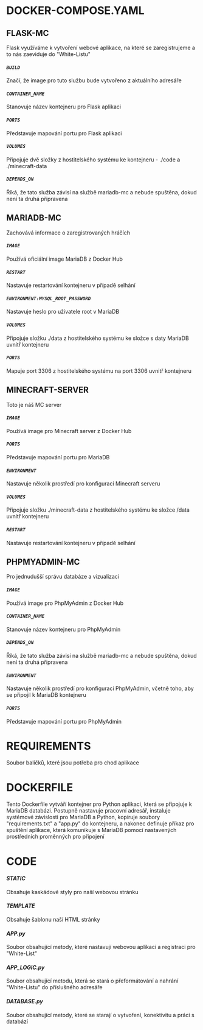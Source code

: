 # DOCKER-COMPOSE.YAML

## FLASK-MC
Flask využíváme k vytvoření webové aplikace, na které se zaregistrujeme a to nás zaeviduje do "White-Listu"
#### <i>````BUILD````</i>
Značí, že image pro tuto službu bude vytvořeno z aktuálního adresáře
#### <i>````CONTAINER_NAME````</i>    
Stanovuje název kontejneru pro Flask aplikaci
#### <i>````PORTS````</i> 
Představuje mapování portu pro Flask aplikaci
#### <i>````VOLUMES````</i> 
Připojuje dvě složky z hostitelského systému ke kontejneru - ./code a ./minecraft-data
#### <i>````DEPENDS_ON````</i> 
Říká, že tato služba závisí na službě mariadb-mc a nebude spuštěna, dokud není ta druhá připravena

## MARIADB-MC
Zachovává informace o zaregistrovaných hráčích
#### <i>````IMAGE````</i>  
Používá oficiální image MariaDB z Docker Hub
#### <i>````RESTART````</i> 
Nastavuje restartování kontejneru v případě selhání
#### <i>````ENVIRONMENT:MYSQL_ROOT_PASSWORD````</i> 
Nastavuje heslo pro uživatele root v MariaDB
#### <i>````VOLUMES````</i>  
Připojuje složku ./data z hostitelského systému ke složce s daty MariaDB uvnitř kontejneru
#### <i>````PORTS````</i> 
Mapuje port 3306 z hostitelského systému na port 3306 uvnitř kontejneru

## MINECRAFT-SERVER
Toto je náš MC server
#### <i>````IMAGE````</i> 
Používá image pro Minecraft server z Docker Hub
#### <i>````PORTS````</i> 
Představuje mapování portu pro MariaDB
#### <i>````ENVIRONMENT````</i> 
Nastavuje několik prostředí pro konfiguraci Minecraft serveru
#### <i>````VOLUMES````</i> 
Připojuje složku ./minecraft-data z hostitelského systému ke složce /data uvnitř kontejneru
#### <i>````RESTART````</i> 
Nastavuje restartování kontejneru v případě selhání

## PHPMYADMIN-MC
Pro jednudušší správu databáze a vizualizaci
#### <i>````IMAGE````</i> 
Používá image pro PhpMyAdmin z Docker Hub
#### <i>````CONTAINER_NAME````</i> 
Stanovuje název kontejneru pro PhpMyAdmin
#### <i>````DEPENDS_ON````</i> 
Říká, že tato služba závisí na službě mariadb-mc a nebude spuštěna, dokud není ta druhá připravena
#### <i>````ENVIRONMENT````</i> 
Nastavuje několik prostředí pro konfiguraci PhpMyAdmin, včetně toho, aby se připojil k MariaDB kontejneru
#### <i>````PORTS````</i> 
Představuje mapování portu pro PhpMyAdmin

# REQUIREMENTS
Soubor balíčků, které jsou potřeba pro chod aplikace

# DOCKERFILE
Tento Dockerfile vytváří kontejner pro Python aplikaci, která se připojuje k MariaDB databázi. Postupně nastavuje pracovní adresář, instaluje systémové závislosti pro MariaDB a Python, kopíruje soubory "requirements.txt" a "app.py" do kontejneru, a nakonec definuje příkaz pro spuštění aplikace, která komunikuje s MariaDB pomocí nastavených prostředních proměnných pro připojení

# CODE

#### <i>STATIC</i> 
Obsahuje kaskádové styly pro naší webovou stránku
#### <i>TEMPLATE</i> 
Obsahuje šablonu naší HTML stránky
#### <i>APP.py</i> 
Soubor obsahující metody, které nastavují webovou aplikaci a registraci pro "White-List"
#### <i>APP_LOGIC.py</i> 
Soubor obsahující metodu, která se stará o přeformátování a nahrání "White-Listu" do příslušného adresáře
#### <i>DATABASE.py</i> 
Soubor obsahující metody, které se starají o vytvoření, konektivitu a práci s databází
